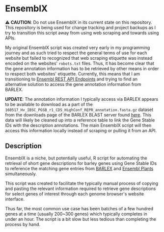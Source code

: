 # EnsemblX

:warning: **CAUTION**: Do not use EnsemblX in its current state on this repository. This repository is being used for change tracking and project backups as I try to transition this script away from using web scraping and towards using APIs. 

My original EnsemblX script was created very early in my programming journey and as such tried to respect the general terms of use for each website but failed to recognized that web scraping etiquette was instead encoded on the websites' `robots.txt` files. Thus, it has become clear that the gene annotation information has to be retrieved by other means in order to respect both websites' etiquette. Currently, this means that I am transitioning to [Ensembl REST API Endpoints](https://rest.ensembl.org/) and trying to find an alternative solution to access the gene annotation information from BARLEX.

**UPDATE**: The annotation information I typically access via BARLEX appears to be available to download as a part of the `160517_Hv_IBSC_PGSB_r1_CDS_HighConf_REPR_annotation.fasta.gz` dataset from the downloads page of the BARLEX BLAST server found [here](https://webblast.ipk-gatersleben.de/barley_ibsc/downloads/). This data will likely be cleaned up into a reference table to link the Gene Stable IDs with the description annotations. The main EnsemblX script will then access this information locally instead of scraping or pulling it from an API.

## Description

EnsemblX is a niche, but potentially useful, R script for automating the retrieval of short gene descriptions for barley genes using Gene Stable IDs to reference the matching gene entries from [BARLEX](http://barlex.barleysequence.org/) and [Ensembl Plants](https://plants.ensembl.org/) simultaneously.

This script was created to facilitate the typically manual process of copying and pasting the relevant information required to retrieve gene descriptions for select genes of interest through each genome browser's website interface.

Thus far, the most common use case has been batches of a few hundred genes at a time (usually 200~300 genes) which typically completes in under an hour. The script is a bit slow but less tedious than completing the process by hand.